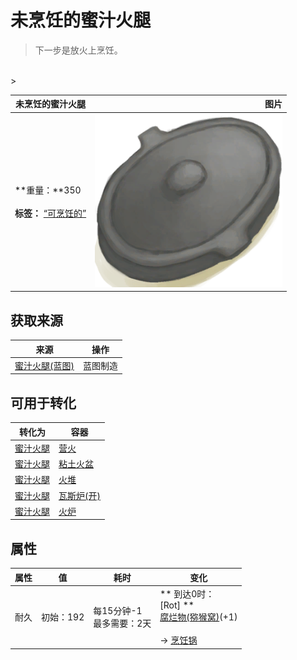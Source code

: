 # 未烹饪的蜜汁火腿  
> 下一步是放火上烹饪。  
<br>  
>   
  
  未烹饪的蜜汁火腿  |   图片   
 ----  |  ----:   
 **重量：**350<br><br>**标签：**	[“可烹饪的”](tag_Cookable.md)  |  <img decoding="async" src="Sprite/CookingPotClosed.png" href="a.md" style="max-width:300px;max-height:300px;">   
  
## 获取来源  
来源  |  操作  
----  |  ----  
[蜜汁火腿(蓝图)](Bp_HoneyGlazedPork.md)  |  蓝图制造  
## 可用于转化  
转化为  |  容器  
----  |  ----  
[蜜汁火腿](HoneyGlazedPork.md)  |  [营火](Campfire.md)  
[蜜汁火腿](HoneyGlazedPork.md)  |  [粘土火盆](ClayFirePit.md)  
[蜜汁火腿](HoneyGlazedPork.md)  |  [火堆](Fire.md)  
[蜜汁火腿](HoneyGlazedPork.md)  |  [瓦斯炉(开)](GasCookerOn.md)  
[蜜汁火腿](HoneyGlazedPork.md)  |  [火炉](Stove.md)  
## 属性   
属性  |  值  |  耗时  |  变化  
----  |  ----  |  ----  |  ----  
耐久  |  初始：192  |  每15分钟-1<br>最多需要：2天  |  ** 到达0时： **<br>** [Rot] **<br>  [腐烂物(猕猴窝)](RottenRemains.md)(+1)<br><br>→ [烹饪锅](CookingPot.md)  


<script>document.title="未烹饪的蜜汁火腿 - 卡牌生存百科 Card Survival Wiki";</script>
